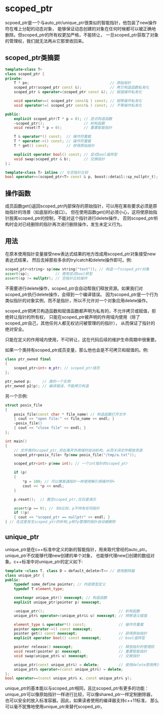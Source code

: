 # scoped_ptr
scpoed_ptr是一个与auto_ptr/unique_ptr很类似的智能指针，他包装了new操作符在堆上分配的动态对象，
能够保证动态创建的对象在任何时候都可以被正确地删除。但scoped_ptr的所有权更加严格，不能转让，
一旦scoped_ptr获取了对象的管理权，我们就无法再从它那里收回来。

## scoped_ptr类摘要
```c++
template<class T>
class scoped_ptr {
private:
    T * px;                                     // 原始指针
    scoped_ptr(scoped_ptr const &);             // 拷贝构造函数私有化
    scoped_ptr & operator=(scoped_ptr const &); // 赋值操作私有化

    void operator==( scoped_ptr const& ) const; // 相等操作私有化
    void operator!=( scoped_ptr const& ) const; // 不等操作私有化

public:
    explicit scoped_ptr(T * p = 0); // 显式构造函数
    ~scoped_ptr();                  // 析构函数
    void reset(T * p = 0);          // 重置智能指针

    T & operator*() const;  // 操作符重载
    T * operator->() const; // 操作符重载
    T * get() const;        // 获得原始指针

    explicit operator bool() const; // 显式bool值转型
    void swap(scoped_ptr & b);      // 交换指针
}；

template<class T> inline // 与空指针比较
bool operator==(scoped_ptr<T> const & p, boost::detail::sp_nullptr_t);
```

## 操作函数
成员函数get()返回scoped_ptr内部保存的原始指针，可以用在某些要求必须是原始指针的场景（如底层的c接口）。
但在使用函数get()时必须小心，这将使原始指针脱离scoped_ptr的控制，不能对这个指针进行delete操作，
否则scoped_ptr析构时会对已经删除的指针再次进行删除操作，发生未定义行为。

## 用法
在原本使用指针变量接受new表达式结果的地方改成用scoped_ptr对象接受new表达式结果，
然后去掉那些多余的try/catch和delete操作即可。例:
```c++
scoped_ptr<string> sp(new string("text")); // 构造一个scoped_ptr对象
assert(sp);            // 使用显式bool转型
assert(sp != nullptr); // 空指针比较操作
```
不需要进行delete操作，scoped_ptr会自动帮我们释放资源。如果我们对scoped_ptr执行delete操作，会得到一个编译错误。
因为scoped_ptr是一个行为类似指针的对象实例，而不是指针，所以不允许对一个对象应用delete操作。

scoped_ptr把拷贝构造函数和赋值函数都声明为私有的，不允许拷贝或赋值，拒绝转让指针的所有权，
只能在scoped_ptr被声明的作用域内使用（除了scoped_ptr自己，其他任何人都无权访问被管理的的指针），
从而保证了指针的绝对安全。

只能在定义的作用域内使用，不可转让，这在代码后续的维护生命周期中很重要。

如果一个类持有scoped_ptr成员变量，那么他也会是不可拷贝和赋值的。例:
```c++
class ptr_owned final
{
    scoped_ptr<int> m_ptr; // scoped_ptr成员
};

ptr_owned p;     // 类的一个实例
ptr_owned p2(p); // 编译错误，不能拷贝构造
```

另一个示例:
```c++
struct posix_file
{
    posix_file(const char * file_name) // 构造函数打开文件
    { cout << "open file:" << file_name << endl; }
    ~posix_file()
    { cout << "close file" << endl; }
};

int main()
{
    // 文件类的scoped_ptr,将在离开作用域时自动析构，从而关闭文件释放资源
    scoped_ptr<posix_file> fp(new posix_file("/tmp/a.txt"));

    scoped_ptr<int> p(new int); // 一个int指针的scoped_ptr

    if (p)
    {
        *p = 100; // 可以像普通指针一样使用解引用操作符×
        cout << *p << endl;
    }

    p.reset();  // 置空scoped_ptr,仅仅是演示

    assert(p == 0); // 与0比较，p不持有任何指针
    if (!p)
    { cout << "scoped_ptr == nullptr" << endl; }
} // 在这里发生scoped_ptr的析构,p和fp管理的指针自动被删除
```

## unique_ptr
unique_ptr是在c++标准中定义的新的智能指针，用来取代曾经的auto_ptr。unique_ptr不仅能够代理new创建的单个对象，
也能够代理new[]创建的数组对象。c++标准中对unique_ptr的定义如下:
```c++
template <class T, class D = default_delete<T>> // 使用删除器
class unique_ptr {
public:
    typedef some_define pointer; // 内部类型定义
    typedef T element_type;

    constexpr unique_ptr() noexcept; // 构造函数
    explicit unique_ptr(pointer p) noexcept;

    ~unique_ptr();                                  // 析构函数
    unique_ptr& operator=(unique_ptr&& u) noexcept; // 转移语义赋值

    element_type & operator*() const;               // 操作符重载
    pointer operator->() const noexcept;
    pointer get() const noexcept;                   // 获得原始指针
    explicit operator bool() const noexcept;        // bool值转型

    pointer release() noexcept;                     // 释放指针的管理权
    void reset(pointer p) noexcept;                 // 重置智能指针
    void swap(unique_ptr& u) noexcept;              // 交换指针

    unique_ptr(const unique_ptr&) = delete;         // 使用delete禁用拷贝
    unique_ptr& operator=(const unique_ptr&) = delete;
};
bool operator==(const unique_ptr& x, const unique_ptr& y);
```
unique_ptr的基本能以与scoped_ptr相同，且比scoped_ptr有更多的功能：unique_ptr可以像原始指针一样进行比较，可以像shared_ptr一样定制删除器，也可以安全的放入标准容器。因此，如果读者使用的编译器支持c++11标准，
那么可以毫不犹豫地使用unique_ptr来替代scoped_ptr。